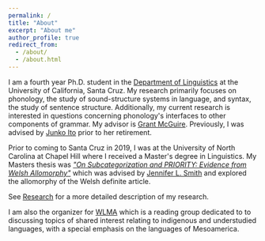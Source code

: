 ```yaml
---
permalink: /
title: "About"
excerpt: "About me"
author_profile: true
redirect_from: 
  - /about/
  - /about.html
---
```


I am a fourth year Ph.D. student in the [Department of Linguistics](https://linguistics.ucsc.edu/) at the University of California, Santa Cruz. My research primarily focuses on phonology, the study of sound-structure systems in language, and syntax, the study of sentence structure. Additionally, my current research is interested in questions concerning phonology's interfaces to other components of grammar. My advisor is [Grant McGuire](https://people.ucsc.edu/~gmcguir1/). Previously, I was advised by [Junko Ito](https://people.ucsc.edu/~ito/index.html) prior to her retirement.

Prior to coming to Santa Cruz in 2019, I was at the University of North Carolina at Chapel Hill where I received a Master's degree in Linguistics. My Masters thesis was *["On Subcategorization and PRIORITY: Evidence from Welsh Allomorphy"](https://doi.org/10.17615/td9g-v269)* which was advised by [Jennifer L. Smith](https://users.castle.unc.edu/~jlsmith/) and explored the allomorphy of the Welsh definite article.

 See [Research](/research/) for a more detailed description of my research.

 I am also the organizer for [WLMA](https://wlma.ucsc.edu/) which is a reading group dedicated to to discussing topics of shared interest relating to indigenous and understudied languages, with a special emphasis on the languages of Mesoamerica.  

